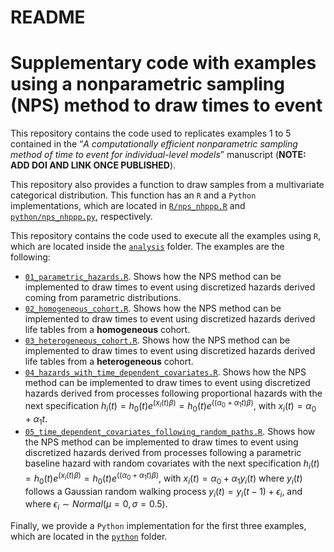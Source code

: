 # README


# Supplementary code with examples using a nonparametric sampling (NPS) method to draw times to event

This repository contains the code used to replicates examples 1 to 5
contained in the “*A computationally efficient nonparametric sampling
method of time to event for individual-level models*” manuscript
(**NOTE: ADD DOI AND LINK ONCE PUBLISHED**).

This repository also provides a function to draw samples from a
multivariate categorical distribution. This function has an `R` and a
`Python` implementations, which are located in
[`R/nps_nhppp.R`](https://github.com/DARTH-git/NPS_time_to_event/blob/main/R/nps_nhppp.R)
and
[`python/nps_nhppp.py`](https://github.com/DARTH-git/NPS_time_to_event/blob/main/python/nps_nhpp.py), respectively.

This repository contains the code used to execute all the examples using
`R`, which are located inside the
[`analysis`](https://github.com/DARTH-git/NPS_time_to_event/tree/main/analysis)
folder. The examples are the following:

- [`01_parametric_hazards.R`](https://github.com/DARTH-git/NPS_time_to_event/blob/main/analysis/01_parametric_hazards.R).
  Shows how the NPS method can be implemented to draw times to event
  using discretized hazards derived coming from parametric
  distributions.
- [`02_homogeneous_cohort.R`](https://github.com/DARTH-git/NPS_time_to_event/blob/main/analysis/02_homogeneous_cohort.R).
  Shows how the NPS method can be implemented to draw times to event
  using discretized hazards derived life tables from a **homogeneous**
  cohort.
- [`03_heterogeneous_cohort.R`](https://github.com/DARTH-git/NPS_time_to_event/blob/main/analysis/03_heterogeneous_cohort.R).
  Shows how the NPS method can be implemented to draw times to event
  using discretized hazards derived life tables from a **heterogeneous**
  cohort.
- [`04_hazards_with_time_dependent_covariates.R`](https://github.com/DARTH-git/NPS_time_to_event/blob/main/analysis/04_hazards_with_time_dependent_covariates.R).
  Shows how the NPS method can be implemented to draw times to event
  using discretized hazards derived from processes following
  proportional hazards with the next specification
  $h_i(t) = h_0(t) e^{(x_i(t)\beta)} = h_0(t) e^{((\alpha_0 + \alpha_1 t)\beta)}$,
  with $x_i(t) = \alpha_0 + \alpha_1 t$.
- [`05_time_dependent_covariates_following_random_paths.R`](https://github.com/DARTH-git/NPS_time_to_event/blob/main/analysis/05_time_dependent_covariates_following_random_paths.R).
  Shows how the NPS method can be implemented to draw times to event
  using discretized hazards derived from processes following a
  parametric baseline hazard with random covariates with the next
  specification
  $h_i(t) = h_0(t) e^{(x_i(t)\beta)} = h_0(t) e^{((\alpha_0 + \alpha_1 t)\beta)}$,
  with $x_i(t) = \alpha_0 + \alpha_1 y_i(t)$ where $y_i(t)$ follows a
  Gaussian random walking process $y_i(t) = y_i(t-1) + \epsilon_i$, and
  where $\epsilon_i \sim Normal(\mu = 0, \sigma = 0.5)$.

Finally, we provide a `Python` implementation for the first three
examples, which are located in the
[`python`](https://github.com/DARTH-git/NPS_time_to_event/tree/main/python)
folder.
